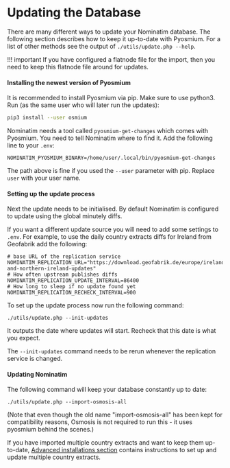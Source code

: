 # Updating the Database

There are many different ways to update your Nominatim database.
The following section describes how to keep it up-to-date with Pyosmium.
For a list of other methods see the output of `./utils/update.php --help`.

!!! important
    If you have configured a flatnode file for the import, then you
    need to keep this flatnode file around for updates.

#### Installing the newest version of Pyosmium

It is recommended to install Pyosmium via pip. Make sure to use python3.
Run (as the same user who will later run the updates):

```sh
pip3 install --user osmium
```

Nominatim needs a tool called `pyosmium-get-changes` which comes with
Pyosmium. You need to tell Nominatim where to find it. Add the
following line to your `.env`:

    NOMINATIM_PYOSMIUM_BINARY=/home/user/.local/bin/pyosmium-get-changes

The path above is fine if you used the `--user` parameter with pip.
Replace `user` with your user name.

#### Setting up the update process

Next the update needs to be initialised. By default Nominatim is configured
to update using the global minutely diffs.

If you want a different update source you will need to add some settings
to `.env`. For example, to use the daily country extracts
diffs for Ireland from Geofabrik add the following:

    # base URL of the replication service
    NOMINATIM_REPLICATION_URL="https://download.geofabrik.de/europe/ireland-and-northern-ireland-updates"
    # How often upstream publishes diffs
    NOMINATIM_REPLICATION_UPDATE_INTERVAL=86400
    # How long to sleep if no update found yet
    NOMINATIM_REPLICATION_RECHECK_INTERVAL=900

To set up the update process now run the following command:

    ./utils/update.php --init-updates

It outputs the date where updates will start. Recheck that this date is
what you expect.

The `--init-updates` command needs to be rerun whenever the replication service
is changed.

#### Updating Nominatim

The following command will keep your database constantly up to date:

    ./utils/update.php --import-osmosis-all

(Note that even though the old name "import-osmosis-all" has been kept for
compatibility reasons, Osmosis is not required to run this - it uses pyosmium
behind the scenes.)

If you have imported multiple country extracts and want to keep them
up-to-date, [Advanced installations section](Advanced-Installations.md) contains instructions 
to set up and update multiple country extracts.

